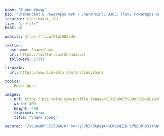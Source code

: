 ```yaml
---
name: "Shane Young"
bio: "SharePoint & PowerApps MVP - SharePoint, O365, Flow, PowerApps consulting? @PowerApps911 | Pure Snark? You found it."
location: Cincinnati, OH
type: "profile"
heat: 58

website: https://t.co/91p5BQ3pUe

twitter:
  username: ShanesCows
  url: https://twitter.com/ShanesCows
  followers: 17391

linkedin:
  url: https://www.linkedin.com/in/cincyshane

topics:
  - Power Apps

images:
  - url: https://pbs.twimg.com/profile_images/713100007398883329/qUzvsvQ3_400x400.jpg
    width: 400
    height: 400
    isCached: true
    title: "Shane Young"

secured: "/xquUwNMPCFI5OwN/O+Fbv+7yEVb27dtpeg4+GCR9pQ2INF1fbpBhRO3ithQV+zrDPH/rPHXoynvISbH8+xVVVHHUKfOveovh1CfvXmw0UyqWboiLfTLG3aqYSGTRdfhxCc3b8O2O8OCuJSb2avenTq9hEcjInOqfpBgMpERaeAip2Pm2KC8ESfTwX2qfRQ1maU7UZaHeMMiM9O3NRQK3G1UZ2OkLaF3400aZhgQxuN3DfraEwbaoF4UI2NAV9Ip4En9yM0FX2G/xVbZz47HMf7w2ewEQwsaxSWgtA0W3yfz8/LI3Hb7TV/zV1OWKsNSY8EYn+KQZlnwa3kulbiGpQOZ+sdjArUK8L8aoK83z/+s0NbtoxkrnIWZN7uXDJE/9u3QD9ZXBlgPy+4+1Lh/NlAdKmX5Dvu10WC1XdEtYkk=;Sa5xjxMRA4ms7S2T9RaYyA=="
---
```


